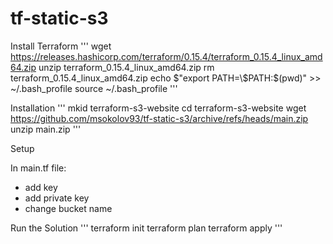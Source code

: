 # tf-static-s3

Install Terraform
'''
wget https://releases.hashicorp.com/terraform/0.15.4/terraform_0.15.4_linux_amd64.zip
unzip terraform_0.15.4_linux_amd64.zip
rm terraform_0.15.4_linux_amd64.zip
echo $"export PATH=\$PATH:$(pwd)" >> ~/.bash_profile
source ~/.bash_profile
'''

Installation
'''
mkid terraform-s3-website
cd terraform-s3-website
wget https://github.com/msokolov93/tf-static-s3/archive/refs/heads/main.zip
unzip main.zip
'''

Setup

In main.tf file:
- add key
- add private key
- change bucket name

Run the Solution
'''
terraform init
terraform plan
terraform apply
'''

